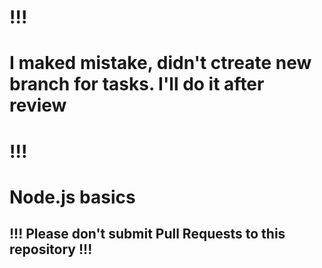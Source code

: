 # !!!
# I maked mistake, didn't ctreate new branch for tasks. I'll do it after review 
# !!!

# Node.js basics

## !!! Please don't submit Pull Requests to this repository !!!


